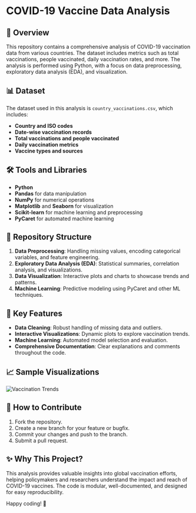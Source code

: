 # COVID-19 Vaccine Data Analysis

## 📌 Overview
This repository contains a comprehensive analysis of COVID-19 vaccination data from various countries. The dataset includes metrics such as total vaccinations, people vaccinated, daily vaccination rates, and more. The analysis is performed using Python, with a focus on data preprocessing, exploratory data analysis (EDA), and visualization.

## 📊 Dataset
The dataset used in this analysis is `country_vaccinations.csv`, which includes:
- **Country and ISO codes**
- **Date-wise vaccination records**
- **Total vaccinations and people vaccinated**
- **Daily vaccination metrics**
- **Vaccine types and sources**

## 🛠️ Tools and Libraries
- **Python**
- **Pandas** for data manipulation
- **NumPy** for numerical operations
- **Matplotlib** and **Seaborn** for visualization
- **Scikit-learn** for machine learning and preprocessing
- **PyCaret** for automated machine learning

## 📂 Repository Structure
1. **Data Preprocessing**: Handling missing values, encoding categorical variables, and feature engineering.
2. **Exploratory Data Analysis (EDA)**: Statistical summaries, correlation analysis, and visualizations.
3. **Data Visualization**: Interactive plots and charts to showcase trends and patterns.
4. **Machine Learning**: Predictive modeling using PyCaret and other ML techniques.

## 🚀 Key Features
- **Data Cleaning**: Robust handling of missing data and outliers.
- **Interactive Visualizations**: Dynamic plots to explore vaccination trends.
- **Machine Learning**: Automated model selection and evaluation.
- **Comprehensive Documentation**: Clear explanations and comments throughout the code.

## 📈 Sample Visualizations
![Vaccination Trends](https://www.eesc.europa.eu/sites/default/files/styles/large/public/images/shutterstock_1642888921.jpg?itok=P9-6YhGd)

## 🤝 How to Contribute
1. Fork the repository.
2. Create a new branch for your feature or bugfix.
3. Commit your changes and push to the branch.
4. Submit a pull request.



## ✨ Why This Project?
This analysis provides valuable insights into global vaccination efforts, helping policymakers and researchers understand the impact and reach of COVID-19 vaccines. The code is modular, well-documented, and designed for easy reproducibility.



Happy coding! 🚀